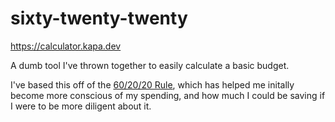 # sixty-twenty-twenty

https://calculator.kapa.dev

A dumb tool I've thrown together to easily calculate a basic budget.

I've based this off of the [60/20/20 Rule](https://entourage.com.au/budgeting-rule-the-50-20-30-and-60-20-20-budget/), which has helped me initally become more conscious of my spending, and how much I could be saving if I were to be more diligent about it.